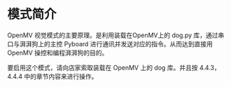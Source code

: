 # 模式简介



  OpenMV 视觉模式的主要原理。是利用装载在OpenMV上的 dog.py 库，通过串口与湃湃狗上的主控 Pyboard 进行通讯并发送对应的指令。从而达到直接用 OpenMV 操控和编程湃湃狗的目的。



  要启用这个模式，请向店家索取装载在 OpenMV 上的 dog 库。并且按 4.4.3，4.4.4 中的章节内容来进行操作。